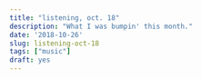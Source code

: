```yaml
---
title: "listening, oct. 18"
description: "What I was bumpin' this month."
date: '2018-10-26'
slug: listening-oct-18
tags: ["music"]
draft: yes
---
```


